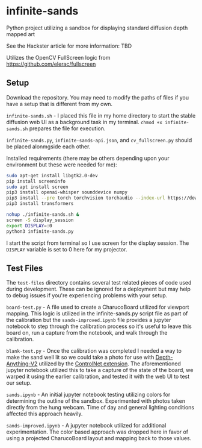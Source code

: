 # infinite-sands
Python project utilizing a sandbox for displaying standard diffusion depth mapped art

See the Hackster article for more information: TBD

Utilizes the OpenCV FullScreen logic from https://github.com/elerac/fullscreen

## Setup

Download the repository. You may need to modify the paths of files if you have a setup that is different from my own. 

`infinite-sands.sh` - I placed this file in my home directory to start the stable diffusion web UI as a background task in my terminal. `chmod +x infinite-sands.sh` prepares the file for execution.

`infinite-sands.py`, `infinite-sands-api.json`, and `cv_fullscreen.py` should be placed alonmgside each other.

Installed requirements (there may be others depending upon your environment but these were needed for me):
```sh
sudo apt-get install libgtk2.0-dev
pip install screeninfo
sudo apt install screen
pip3 install openai-whisper sounddevice numpy
pip3 install --pre torch torchvision torchaudio --index-url https://download.pytorch.org/whl/nightly/rocm6.1/
pip3 install transformers
```

```sh
nohup ./infinite-sands.sh &
screen -S display_session
export DISPLAY=:0
python3 infinite-sands.py
```

I start the script from terminal so I use screen for the display session. The `DISPLAY` variable is set to 0 here for my projector.

## Test Files

The `test-files` directory contains several test related pieces of code used during development. These can be ignored for a deployment but may help to debug issues if you're experiencing problems with your setup.

`board-test.py` - A file used to create a CharucoBoard utilized for viewport mapping. This logic is utilized in the infinite-sands.py script file as part of the calibration but the `sands-improved.ipynb` file provides a jupyter notebook to step through the calibration process so it's useful to leave this board on, run a capture from the notebook, and walk through the calibration.

`blank-test.py` - Once the calibration was completed I needed a way to make the sand well lit so we could take a photo for use with [Depth-Anything-V2](https://github.com/DepthAnything/Depth-Anything-V2) utilized by the [ControlNet extension](https://github.com/Mikubill/sd-webui-controlnet). The aforementioned jupyter notebook utilized this to take a capture of the state of the board, we warped it using the earlier calibration, and tested it with the web UI to test our setup.

`sands.ipynb` - An initial jupyter notebook testing utilizing colors for determining the outline of the sandbox. Experimented with photos taken directly from the hung webcam. Time of day and general lighting conditions affected this approach heavily.

`sands-improved.ipynb` - A jupyter notebook utilized for additional experimentation. The color based approach was dropped here in favor of using a projected CharucoBoard layout and mapping back to those values.
